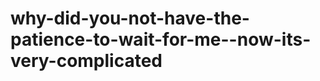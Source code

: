 # why-did-you-not-have-the-patience-to-wait-for-me--now-its-very-complicated
<!--
things are like super complicated from your end ... right?

i dont want to chase you or wait for you but i dont want you to leave either https://www.youtube.com/watch?v=UQOrXHG7O78 its qawali, you can find the translation in the comments, hes says dont leave

-->
